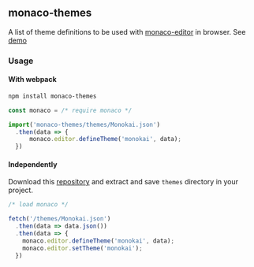## monaco-themes

A list of theme definitions to be used with [monaco-editor](https://microsoft.github.io/monaco-editor/) in browser. See [demo]('https://bitwiser.in/monaco-themes/')

### Usage

#### With webpack

```sh
npm install monaco-themes
```

```js
const monaco = /* require monaco */

import('monaco-themes/themes/Monokai.json')
  .then(data => {
      monaco.editor.defineTheme('monokai', data);
  })
```

#### Independently

Download this [repository](https://github.com/brijeshb42/monaco-themes/archive/master.zip) and extract and save `themes` directory in your project.

```js
/* load monaco */

fetch('/themes/Monokai.json')
  .then(data => data.json())
  .then(data => {
    monaco.editor.defineTheme('monokai', data);
    monaco.editor.setTheme('monokai');
  })
```
